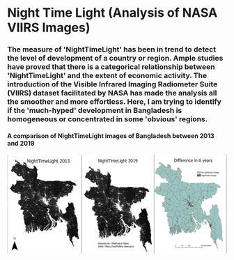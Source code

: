 # Night Time Light (Analysis of NASA VIIRS Images)
### The measure of 'NightTimeLight' has been in trend to detect the level of development of a country or region. Ample studies have proved that there is a categorical relationship between 'NightTimeLight' and the extent of economic activity. The introduction of the Visible Infrared Imaging Radiometer Suite (VIIRS) dataset facilitated by NASA has made the analysis all the smoother and more effortless. Here, I am trying to identify if the 'much-hyped' development in Bangladesh is homogeneous or concentrated in some 'obvious' regions.
#### A comparison of NightTimeLight images of Bangladesh between 2013 and 2019
                  
![NightTimeLight](nightlight.jpg)

